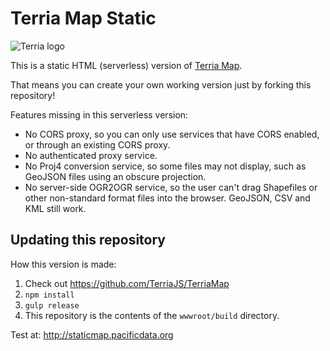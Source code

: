 Terria Map Static
==========
![Terria logo](terria-logo.png "Terria logo")

This is a static HTML (serverless) version of [Terria Map](https://github.com/TerriaJS/TerriaMap).

That means you can create your own working version just by forking this repository!

Features missing in this serverless version:

- No CORS proxy, so you can only use services that have CORS enabled, or through an existing CORS proxy.
- No authenticated proxy service.
- No Proj4 conversion service, so some files may not display, such as GeoJSON files using an obscure projection.
- No server-side OGR2OGR service, so the user can't drag Shapefiles or other non-standard format files into the browser. GeoJSON, CSV and KML still work.

## Updating this repository

How this version is made:

1. Check out https://github.com/TerriaJS/TerriaMap
2. `npm install`
3. `gulp release`
4. This repository is the contents of the `wwwroot/build` directory.

Test at: http://staticmap.pacificdata.org
